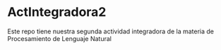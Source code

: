 # ActIntegradora2
Este repo tiene nuestra segunda actividad integradora de la materia de Procesamiento de Lenguaje Natural
